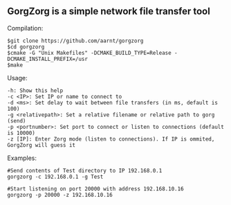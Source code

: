 ## GorgZorg is a simple network file transfer tool

Compilation:

```
$git clone https://github.com/aarnt/gorgzorg
$cd gorgzorg
$cmake -G "Unix Makefiles" -DCMAKE_BUILD_TYPE=Release -DCMAKE_INSTALL_PREFIX=/usr
$make
```

Usage:

    -h: Show this help
    -c <IP>: Set IP or name to connect to
    -d <ms>: Set delay to wait between file transfers (in ms, default is 100)
    -g <relativepath>: Set a relative filename or relative path to gorg (send)
    -p <portnumber>: Set port to connect or listen to connections (default is 10000)
    -z [IP]: Enter Zorg mode (listen to connections). If IP is ommited, GorgZorg will guess it


Examples:

```
#Send contents of Test directory to IP 192.168.0.1
gorgzorg -c 192.168.0.1 -g Test  

#Start listening on port 20000 with address 192.168.10.16
gorgzorg -p 20000 -z 192.168.10.16
```
